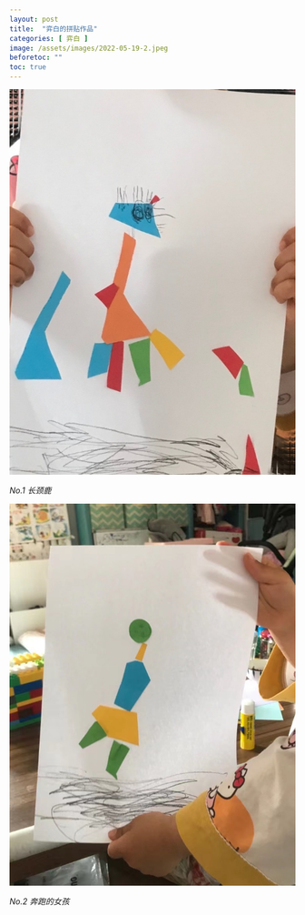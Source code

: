 ```yaml
---
layout: post
title:  "弈白的拼贴作品"
categories: [ 弈白 ]
image: /assets/images/2022-05-19-2.jpeg
beforetoc: ""
toc: true
---
```


![WechatIMG13](/assets/images/2022-05-19-1.jpeg)

*No.1 长颈鹿*

![WechatIMG14](/assets/images/2022-05-19-2.jpeg)

*No.2 奔跑的女孩*

